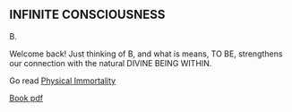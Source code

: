 ## INFINITE CONSCIOUSNESS

B.

Welcome back! Just thinking of B, and what is means, TO BE, strengthens our connection with the natural DIVINE BEING WITHIN.

Go read [Physical Immortality](https://b-ok.cc/book/5283206/a76658)

[Book pdf](https://pdf.zlibcdn.com/dtoken/396246d8bb4445a18872c5663226ab33/Physical_Immortality_The_Science_of_Everlasting_L_5283206_(z-lib.org).pdf)
